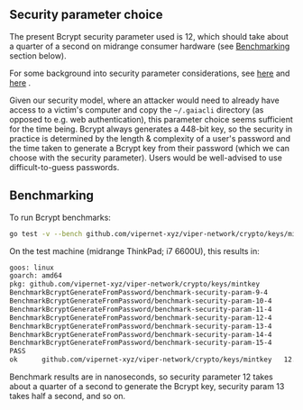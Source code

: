 Security parameter choice
-------------------------

The present Bcrypt security parameter used is 12, which should take about a quarter of a second on midrange consumer
hardware (see [Benchmarking](#benchmarking) section below).

For some background into security parameter considerations,
see [here](https://auth0.com/blog/hashing-in-action-understanding-bcrypt/)
and [here](https://security.stackexchange.com/questions/3959/recommended-of-iterations-when-using-pkbdf2-sha256/3993#3993)
.

Given our security model, where an attacker would need to already have access to a victim's computer and copy
the `~/.gaiacli` directory (as opposed to e.g. web authentication), this parameter choice seems sufficient for the time
being. Bcrypt always generates a 448-bit key, so the security in practice is determined by the length & complexity of a
user's password and the time taken to generate a Bcrypt key from their password (which we can choose with the security
parameter). Users would be well-advised to use difficult-to-guess passwords.

Benchmarking
------------

To run Bcrypt benchmarks:

```bash
go test -v --bench github.com/vipernet-xyz/viper-network/crypto/keys/mintkey
```

On the test machine (midrange ThinkPad; i7 6600U), this results in:

```bash
goos: linux
goarch: amd64
pkg: github.com/vipernet-xyz/viper-network/crypto/keys/mintkey
BenchmarkBcryptGenerateFromPassword/benchmark-security-param-9-4         	      50	  34609268 ns/op
BenchmarkBcryptGenerateFromPassword/benchmark-security-param-10-4        	      20	  67874471 ns/op
BenchmarkBcryptGenerateFromPassword/benchmark-security-param-11-4        	      10	 135515404 ns/op
BenchmarkBcryptGenerateFromPassword/benchmark-security-param-12-4        	       5	 274824600 ns/op
BenchmarkBcryptGenerateFromPassword/benchmark-security-param-13-4        	       2	 547012903 ns/op
BenchmarkBcryptGenerateFromPassword/benchmark-security-param-14-4        	       1	1083685904 ns/op
BenchmarkBcryptGenerateFromPassword/benchmark-security-param-15-4        	       1	2183674041 ns/op
PASS
ok  	github.com/vipernet-xyz/viper-network/crypto/keys/mintkey	12.093s
```

Benchmark results are in nanoseconds, so security parameter 12 takes about a quarter of a second to generate the Bcrypt
key, security param 13 takes half a second, and so on.

